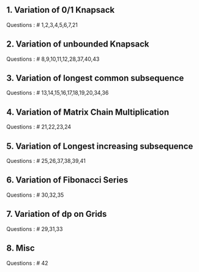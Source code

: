 ## 1. Variation of 0/1 Knapsack
   Questions :
    # 1,2,3,4,5,6,7,21

## 2. Variation of unbounded Knapsack
   Questions :
    # 8,9,10,11,12,28,37,40,43
    
## 3. Variation of longest common subsequence
   Questions :
    # 13,14,15,16,17,18,19,20,34,36
    
## 4. Variation of Matrix Chain Multiplication
   Questions :
    # 21,22,23,24
    

## 5. Variation of Longest increasing subsequence
   Questions :
    # 25,26,37,38,39,41
    
## 6. Variation of Fibonacci Series
   Questions :
    # 30,32,35
    
## 7. Variation of dp on Grids
   Questions :
    # 29,31,33
    
## 8. Misc
   Questions :
    # 42   
    
    
     
    
    
    
    
    
    
    
    
    
    
 
